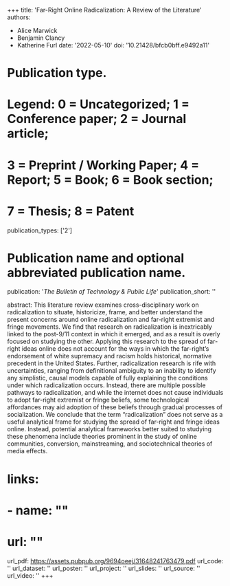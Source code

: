 +++
title: 'Far-Right Online Radicalization: A Review of the Literature'
authors:
  - Alice Marwick
  - Benjamin Clancy
  - Katherine Furl
date: '2022-05-10'
doi: '10.21428/bfcb0bff.e9492a11'


# Publication type.
# Legend: 0 = Uncategorized; 1 = Conference paper; 2 = Journal article;
# 3 = Preprint / Working Paper; 4 = Report; 5 = Book; 6 = Book section;
# 7 = Thesis; 8 = Patent
publication_types: ['2']

# Publication name and optional abbreviated publication name.
publication: '*The Bulletin of Technology & Public Life*'
publication_short: ''

abstract: This literature review examines cross-disciplinary work on radicalization to situate, historicize, frame, and better understand the present concerns around online radicalization and far-right extremist and fringe movements. We find that research on radicalization is inextricably linked to the post-9/11 context in which it emerged, and as a result is overly focused on studying the other. Applying this research to the spread of far-right ideas online does not account for the ways in which the far-right’s endorsement of white supremacy and racism holds historical, normative precedent in the United States. Further, radicalization research is rife with uncertainties, ranging from definitional ambiguity to an inability to identify any simplistic, causal models capable of fully explaining the conditions under which radicalization occurs. Instead, there are multiple possible pathways to radicalization, and while the internet does not cause individuals to adopt far-right extremist or fringe beliefs, some technological affordances may aid adoption of these beliefs through gradual processes of socialization. We conclude that the term “radicalization” does not serve as a useful analytical frame for studying the spread of far-right and fringe ideas online. Instead, potential analytical frameworks better suited to studying these phenomena include theories prominent in the study of online communities, conversion, mainstreaming, and sociotechnical theories of media effects.


# links:
# - name: ""
#   url: ""
url_pdf: https://assets.pubpub.org/9694oeej/31648241763479.pdf
url_code: ''
url_dataset: ''
url_poster: ''
url_project: ''
url_slides: ''
url_source: ''
url_video: ''
+++


